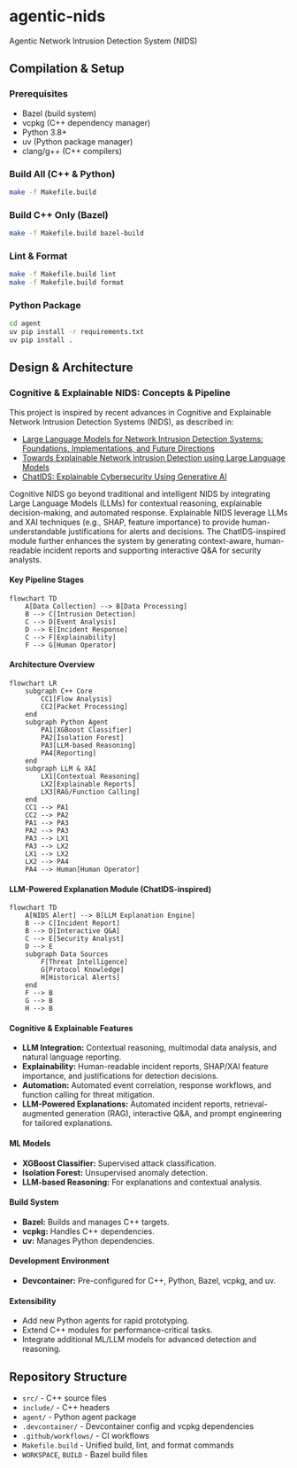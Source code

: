 
# agentic-nids

Agentic Network Intrusion Detection System (NIDS)

## Compilation & Setup

### Prerequisites
- Bazel (build system)
- vcpkg (C++ dependency manager)
- Python 3.8+
- uv (Python package manager)
- clang/g++ (C++ compilers)

### Build All (C++ & Python)
```bash
make -f Makefile.build
```

### Build C++ Only (Bazel)
```bash
make -f Makefile.build bazel-build
```

### Lint & Format
```bash
make -f Makefile.build lint
make -f Makefile.build format
```

### Python Package
```bash
cd agent
uv pip install -r requirements.txt
uv pip install .
```

## Design & Architecture

### Cognitive & Explainable NIDS: Concepts & Pipeline
This project is inspired by recent advances in Cognitive and Explainable Network Intrusion Detection Systems (NIDS), as described in:
- [Large Language Models for Network Intrusion Detection Systems: Foundations, Implementations, and Future Directions](https://arxiv.org/html/2507.04752v1)
- [Towards Explainable Network Intrusion Detection using Large Language Models](https://arxiv.org/html/2408.04342v1)
- [ChatIDS: Explainable Cybersecurity Using Generative AI](https://arxiv.org/abs/2306.14504)

Cognitive NIDS go beyond traditional and intelligent NIDS by integrating Large Language Models (LLMs) for contextual reasoning, explainable decision-making, and automated response. Explainable NIDS leverage LLMs and XAI techniques (e.g., SHAP, feature importance) to provide human-understandable justifications for alerts and decisions. The ChatIDS-inspired module further enhances the system by generating context-aware, human-readable incident reports and supporting interactive Q&A for security analysts.

#### Key Pipeline Stages
```mermaid
flowchart TD
	A[Data Collection] --> B[Data Processing]
	B --> C[Intrusion Detection]
	C --> D[Event Analysis]
	D --> E[Incident Response]
	C --> F[Explainability]
	F --> G[Human Operator]
```

#### Architecture Overview
```mermaid
flowchart LR
	subgraph C++ Core
		CC1[Flow Analysis]
		CC2[Packet Processing]
	end
	subgraph Python Agent
		PA1[XGBoost Classifier]
		PA2[Isolation Forest]
		PA3[LLM-based Reasoning]
		PA4[Reporting]
	end
	subgraph LLM & XAI
		LX1[Contextual Reasoning]
		LX2[Explainable Reports]
		LX3[RAG/Function Calling]
	end
	CC1 --> PA1
	CC2 --> PA2
	PA1 --> PA3
	PA2 --> PA3
	PA3 --> LX1
	PA3 --> LX2
	LX1 --> LX2
	LX2 --> PA4
	PA4 --> Human[Human Operator]
```

#### LLM-Powered Explanation Module (ChatIDS-inspired)
```mermaid
flowchart TD
	A[NIDS Alert] --> B[LLM Explanation Engine]
	B --> C[Incident Report]
	B --> D[Interactive Q&A]
	C --> E[Security Analyst]
	D --> E
	subgraph Data Sources
		F[Threat Intelligence]
		G[Protocol Knowledge]
		H[Historical Alerts]
	end
	F --> B
	G --> B
	H --> B
```

#### Cognitive & Explainable Features
- **LLM Integration:** Contextual reasoning, multimodal data analysis, and natural language reporting.
- **Explainability:** Human-readable incident reports, SHAP/XAI feature importance, and justifications for detection decisions.
- **Automation:** Automated event correlation, response workflows, and function calling for threat mitigation.
- **LLM-Powered Explanations:** Automated incident reports, retrieval-augmented generation (RAG), interactive Q&A, and prompt engineering for tailored explanations.

#### ML Models
- **XGBoost Classifier:** Supervised attack classification.
- **Isolation Forest:** Unsupervised anomaly detection.
- **LLM-based Reasoning:** For explanations and contextual analysis.

#### Build System
- **Bazel:** Builds and manages C++ targets.
- **vcpkg:** Handles C++ dependencies.
- **uv:** Manages Python dependencies.

#### Development Environment
- **Devcontainer:** Pre-configured for C++, Python, Bazel, vcpkg, and uv.

#### Extensibility
- Add new Python agents for rapid prototyping.
- Extend C++ modules for performance-critical tasks.
- Integrate additional ML/LLM models for advanced detection and reasoning.

## Repository Structure
- `src/` - C++ source files
- `include/` - C++ headers
- `agent/` - Python agent package
- `.devcontainer/` - Devcontainer config and vcpkg dependencies
- `.github/workflows/` - CI workflows
- `Makefile.build` - Unified build, lint, and format commands
- `WORKSPACE`, `BUILD` - Bazel build files
